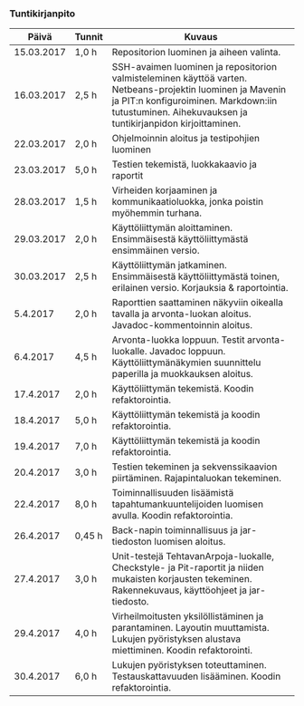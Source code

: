 ﻿### Tuntikirjanpito
Päivä | Tunnit | Kuvaus
--------------- | ----- | ------
15.03.2017 | 1,0 h | Repositorion luominen ja aiheen valinta.
16.03.2017 | 2,5 h |  SSH-avaimen luominen ja repositorion valmisteleminen käyttöä varten. Netbeans-projektin luominen ja Mavenin ja PIT:n konfiguroiminen. Markdown:iin tutustuminen. Aihekuvauksen ja tuntikirjanpidon kirjoittaminen.
22.03.2017 | 2,0 h | Ohjelmoinnin aloitus ja testipohjien luominen
23.03.2017 | 5,0 h | Testien tekemistä, luokkakaavio ja raportit
28.03.2017 | 1,5 h | Virheiden korjaaminen ja kommunikaatioluokka, jonka poistin myöhemmin turhana.
29.03.2017 | 2,0 h | Käyttöliittymän aloittaminen. Ensimmäisestä käyttöliittymästä ensimmäinen versio.
30.03.2017 | 2,5 h | Käyttöliittymän jatkaminen. Ensimmäisestä käyttöliittymästä toinen, erilainen versio. Korjauksia & raportointia.
5.4.2017   | 2,0 h | Raporttien saattaminen näkyviin oikealla tavalla ja arvonta-luokan aloitus. Javadoc-kommentoinnin aloitus.
6.4.2017   | 4,5 h | Arvonta-luokka loppuun. Testit arvonta-luokalle. Javadoc loppuun. Käyttöliittymänäkymien suunnittelu paperilla ja muokkauksen aloitus.
17.4.2017  | 2,0 h | Käyttöliittymän tekemistä. Koodin refaktorointia.
18.4.2017  | 5,0 h | Käyttöliittymän tekemistä ja koodin refaktorointia.
19.4.2017  | 7,0 h | Käyttöliittymän tekemistä ja koodin refaktorointia.
20.4.2017  | 3,0 h | Testien tekeminen ja sekvenssikaavion piirtäminen. Rajapintaluokan tekeminen.
22.4.2017  | 8,0 h | Toiminnallisuuden lisäämistä tapahtumankuuntelijoiden luomisen avulla. Koodin refaktorointia. 
26.4.2017  | 0,45 h| Back-napin toiminnallisuus ja jar-tiedoston luomisen aloitus.
27.4.2017  | 3,0 h | Unit-testejä TehtavanArpoja-luokalle, Checkstyle- ja Pit-raportit ja niiden mukaisten korjausten tekeminen. Rakennekuvaus, käyttöohjeet ja jar-tiedosto.
29.4.2017  | 4,0 h | Virheilmoitusten yksilöllistäminen ja parantaminen. Layoutin muuttamista. Lukujen pyöristyksen alustava miettiminen. Koodin refaktorointi.
30.4.2017  | 6,0 h | Lukujen pyöristyksen toteuttaminen. Testauskattavuuden lisääminen. Koodin refaktorointia.
